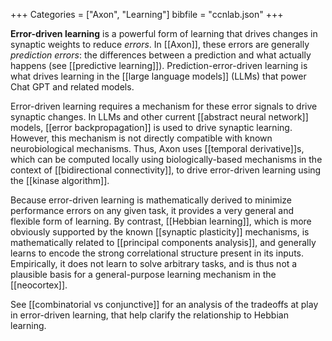 +++
Categories = ["Axon", "Learning"]
bibfile = "ccnlab.json"
+++

**Error-driven learning** is a powerful form of learning that drives changes in synaptic weights to reduce _errors_. In [[Axon]], these errors are generally _prediction errors_: the differences between a prediction and what actually happens (see [[predictive learning]]). Prediction-error-driven learning is what drives learning in the [[large language models]] (LLMs) that power Chat GPT and related models.

Error-driven learning requires a mechanism for these error signals to drive synaptic changes. In LLMs and other current [[abstract neural network]] models, [[error backpropagation]] is used to drive synaptic learning. However, this mechanism is not directly compatible with known neurobiological mechanisms. Thus, Axon uses [[temporal derivative]]s, which can be computed locally using biologically-based mechanisms in the context of [[bidirectional connectivity]], to drive error-driven learning using the [[kinase algorithm]].

Because error-driven learning is mathematically derived to minimize performance errors on any given task, it provides a very general and flexible form of learning. By contrast, [[Hebbian learning]], which is more obviously supported by the known [[synaptic plasticity]] mechanisms, is mathematically related to [[principal components analysis]], and generally learns to encode the strong correlational structure present in its inputs. Empirically, it does not learn to solve arbitrary tasks, and is thus not a plausible basis for a general-purpose learning mechanism in the [[neocortex]].

See [[combinatorial vs conjunctive]] for an analysis of the tradeoffs at play in error-driven learning, that help clarify the relationship to Hebbian learning.


